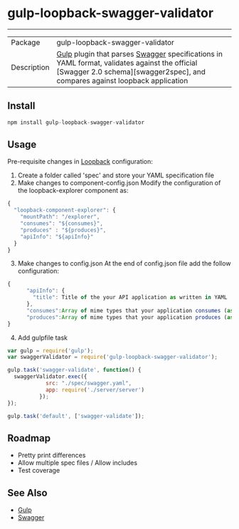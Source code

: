 # gulp-loopback-swagger-validator
--------------------------

| | |
| ----------- | ------------ |
| Package   | gulp-loopback-swagger-validator |
| Description | [Gulp][gulp] plugin that parses [Swagger][swagger] specifications in  YAML format, validates against the official [Swagger 2.0 schema][swagger2spec], and compares against loopback application


Install
--------------------------

```js
npm install gulp-loopback-swagger-validator
```


Usage
--------------------------

Pre-requisite changes in [Loopback][loopback] configuration:

1. Create a folder called 'spec' and store your YAML specification file
2. Make changes to component-config.json
    Modify the configuration of the loopback-explorer component as:

```js
{
  "loopback-component-explorer": {
    "mountPath": "/explorer",
    "consumes": "${consumes}",
    "produces" : "${produces}",
    "apiInfo": "${apiInfo}"
  }
}
```

3. Make changes to config.json
    At the end of config.json file add the follow configuration:

```js
{
      "apiInfo": {
        "title": Title of the your API application as written in YAML
      },
      "consumes":Array of mime types that your application consumes (as written in YAML),
      "produces":Array of mime types that your application produces (as written in YAML)
}
```    

4. Add gulpfile task

```js
var gulp = require('gulp');
var swaggerValidator = require('gulp-loopback-swagger-validator');

gulp.task('swagger-validate', function() {
  swaggerValidator.exec({
            src: "./spec/swagger.yaml",
            app: require('./server/server')
          });
});

gulp.task('default', ['swagger-validate']);
```

Roadmap
--------------------------
- Pretty print differences
- Allow multiple spec files / Allow includes
- Test coverage

See Also
--------------------------

- [Gulp][gulp]
- [Swagger][swagger]

[gulp]: http://github.com/gulpjs/gulp
[swagger]: http://swagger.io
[loopback]: http://loopback.io
